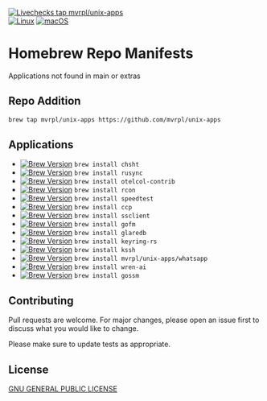 [![Livechecks tap mvrpl/unix-apps](https://github.com/mvrpl/unix-apps/actions/workflows/brew_livechecks.yaml/badge.svg?branch=main)](https://github.com/mvrpl/unix-apps/actions/workflows/brew_livechecks.yaml)  
[![Linux](https://img.shields.io/badge/Linux-FCC624?style=flat&logo=linux&logoColor=black)](#)
[![macOS](https://img.shields.io/badge/Mac%20OS-000000?style=flat&logo=apple&logoColor=F0F0F0)](#)

# Homebrew Repo Manifests

Applications not found in main or extras

## Repo Addition

```bash
brew tap mvrpl/unix-apps https://github.com/mvrpl/unix-apps
```

## Applications

- [![Brew Version](https://img.shields.io/badge/dynamic/json?url=https%3A%2F%2Fraw.githubusercontent.com%2Fmvrpl%2Funix-apps%2Frefs%2Fheads%2Fmain%2Fversions.json&query=%24.chsht&style=flat&label=chsht&color=%23701516)](https://github.com/mvrpl/unix-apps/blob/main/Formula/chsht.rb) `brew install chsht`
- [![Brew Version](https://img.shields.io/badge/dynamic/json?url=https%3A%2F%2Fraw.githubusercontent.com%2Fmvrpl%2Funix-apps%2Frefs%2Fheads%2Fmain%2Fversions.json&query=%24.rusync&style=flat&label=rusync&color=%23701516)](https://github.com/mvrpl/unix-apps/blob/main/Formula/rusync.rb) `brew install rusync`
- [![Brew Version](https://img.shields.io/badge/dynamic/json?url=https%3A%2F%2Fraw.githubusercontent.com%2Fmvrpl%2Funix-apps%2Frefs%2Fheads%2Fmain%2Fversions.json&query=%24.otelcol-contrib&style=flat&label=otelcol-contrib&color=%23701516)](https://github.com/mvrpl/unix-apps/blob/main/Formula/otelcol-contrib.rb) `brew install otelcol-contrib`
- [![Brew Version](https://img.shields.io/badge/dynamic/json?url=https%3A%2F%2Fraw.githubusercontent.com%2Fmvrpl%2Funix-apps%2Frefs%2Fheads%2Fmain%2Fversions.json&query=%24.rcon&style=flat&label=rcon&color=%23701516)](https://github.com/mvrpl/unix-apps/blob/main/Formula/rcon.rb) `brew install rcon`
- [![Brew Version](https://img.shields.io/badge/dynamic/json?url=https%3A%2F%2Fraw.githubusercontent.com%2Fmvrpl%2Funix-apps%2Frefs%2Fheads%2Fmain%2Fversions.json&query=%24.speedtest&style=flat&label=speedtest&color=%23701516)](https://github.com/mvrpl/unix-apps/blob/main/Formula/speedtest.rb) `brew install speedtest`
- [![Brew Version](https://img.shields.io/badge/dynamic/json?url=https%3A%2F%2Fraw.githubusercontent.com%2Fmvrpl%2Funix-apps%2Frefs%2Fheads%2Fmain%2Fversions.json&query=%24.ccp&style=flat&label=ccp&color=%23701516)](https://github.com/mvrpl/unix-apps/blob/main/Formula/ccp.rb) `brew install ccp`
- [![Brew Version](https://img.shields.io/badge/dynamic/json?url=https%3A%2F%2Fraw.githubusercontent.com%2Fmvrpl%2Funix-apps%2Frefs%2Fheads%2Fmain%2Fversions.json&query=%24.ssclient&style=flat&label=ssclient&color=%23701516)](https://github.com/mvrpl/unix-apps/blob/main/Formula/ssclient.rb) `brew install ssclient`
- [![Brew Version](https://img.shields.io/badge/dynamic/json?url=https%3A%2F%2Fraw.githubusercontent.com%2Fmvrpl%2Funix-apps%2Frefs%2Fheads%2Fmain%2Fversions.json&query=%24.gofm&style=flat&label=gofm&color=%23701516)](https://github.com/mvrpl/unix-apps/blob/main/Formula/gofm.rb) `brew install gofm`
- [![Brew Version](https://img.shields.io/badge/dynamic/json?url=https%3A%2F%2Fraw.githubusercontent.com%2Fmvrpl%2Funix-apps%2Frefs%2Fheads%2Fmain%2Fversions.json&query=%24.glaredb&style=flat&label=glaredb&color=%23701516)](https://github.com/mvrpl/unix-apps/blob/main/Formula/glaredb.rb) `brew install glaredb`
- [![Brew Version](https://img.shields.io/badge/dynamic/json?url=https%3A%2F%2Fraw.githubusercontent.com%2Fmvrpl%2Funix-apps%2Frefs%2Fheads%2Fmain%2Fversions.json&query=%24.keyring-rs&style=flat&label=keyring-rs&color=%23701516)](https://github.com/mvrpl/unix-apps/blob/main/Formula/keyring-rs.rb) `brew install keyring-rs`
- [![Brew Version](https://img.shields.io/badge/dynamic/json?url=https%3A%2F%2Fraw.githubusercontent.com%2Fmvrpl%2Funix-apps%2Frefs%2Fheads%2Fmain%2Fversions.json&query=%24.kssh&style=flat&label=kssh&color=%23701516)](https://github.com/mvrpl/unix-apps/blob/main/Formula/kssh.rb) `brew install kssh`
- [![Brew Version](https://img.shields.io/badge/dynamic/json?url=https%3A%2F%2Fraw.githubusercontent.com%2Fmvrpl%2Funix-apps%2Frefs%2Fheads%2Fmain%2Fversions.json&query=%24.whatsapp&style=flat&label=whatsapp&color=%23701516)](https://github.com/mvrpl/unix-apps/blob/main/Formula/whatsapp.rb) `brew install mvrpl/unix-apps/whatsapp`
- [![Brew Version](https://img.shields.io/badge/dynamic/json?url=https%3A%2F%2Fraw.githubusercontent.com%2Fmvrpl%2Funix-apps%2Frefs%2Fheads%2Fmain%2Fversions.json&query=%24.wren-ai&style=flat&label=wren-ai&color=%23701516)](https://github.com/mvrpl/unix-apps/blob/main/Formula/wren-ai.rb) `brew install wren-ai`
- [![Brew Version](https://img.shields.io/badge/dynamic/json?url=https%3A%2F%2Fraw.githubusercontent.com%2Fmvrpl%2Funix-apps%2Frefs%2Fheads%2Fmain%2Fversions.json&query=%24.gossm&style=flat&label=gossm&color=%23701516)](https://github.com/mvrpl/unix-apps/blob/main/Formula/gossm.rb) `brew install gossm`

## Contributing

Pull requests are welcome. For major changes, please open an issue first
to discuss what you would like to change.

Please make sure to update tests as appropriate.

## License

[GNU GENERAL PUBLIC LICENSE](https://github.com/mvrpl/unix-apps/blob/main/Formula/LICENSE)
